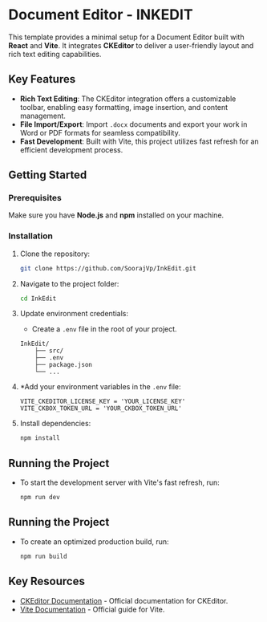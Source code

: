 # Document Editor - INKEDIT

This template provides a minimal setup for a Document Editor built with **React** and **Vite**. It integrates **CKEditor** to deliver a user-friendly layout and rich text editing capabilities.

## Key Features

- **Rich Text Editing**: The CKEditor integration offers a customizable toolbar, enabling easy formatting, image insertion, and content management.
- **File Import/Export**: Import `.docx` documents and export your work in Word or PDF formats for seamless compatibility.
- **Fast Development**: Built with Vite, this project utilizes fast refresh for an efficient development process.

## Getting Started

### Prerequisites

Make sure you have **Node.js** and **npm** installed on your machine.

### Installation

1. Clone the repository:
   ```bash
   git clone https://github.com/SoorajVp/InkEdit.git

2. Navigate to the project folder:
   ```bash
   cd InkEdit

2. Update environment credentials:
    - Create a `.env` file in the root of your project.

    ```plaintext
    InkEdit/
        ├── src/
        ├── .env
        ├── package.json
        └── ...
   
3. *Add your environment variables in the `.env` file:

    ```plaintext
    VITE_CKEDITOR_LICENSE_KEY = 'YOUR_LICENSE_KEY'
    VITE_CKBOX_TOKEN_URL = 'YOUR_CKBOX_TOKEN_URL'

5. Install dependencies:
   ```bash
   npm install

## Running the Project

- To start the development server with Vite's fast refresh, run:

    ```bash
    npm run dev

## Running the Project

- To create an optimized production build, run:

    ```bash
    npm run build


## Key Resources

- [CKEditor Documentation](https://ckeditor.com/docs/ckeditor5/latest/index.html) - Official documentation for CKEditor.
- [Vite Documentation](https://vitejs.dev/guide/) - Official guide for Vite.